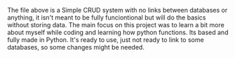 The file above is a Simple CRUD system with no links between databases or anything, it isn't meant to be fully funciontional but will do the basics without storing data.
The main focus on this project was to learn a bit more about myself while coding and learning how python functions.
Its based and fully made in Python.
It's ready to use, just not ready to link to some databases, so some changes might be needed.
